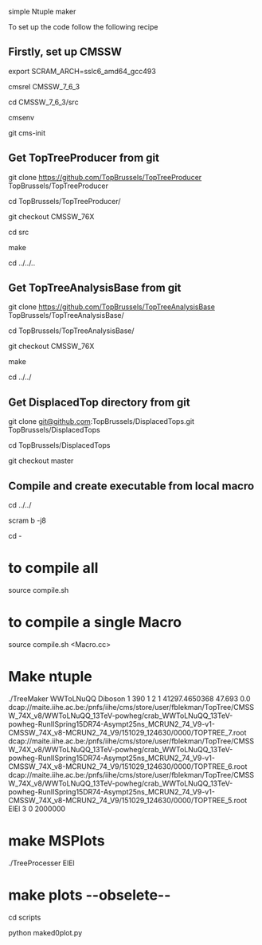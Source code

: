 simple Ntuple maker

To set up the code follow the following recipe


## Firstly, set up CMSSW
export SCRAM_ARCH=sslc6_amd64_gcc493

cmsrel CMSSW_7_6_3

cd CMSSW_7_6_3/src

cmsenv

git cms-init

## Get TopTreeProducer from git
git clone https://github.com/TopBrussels/TopTreeProducer TopBrussels/TopTreeProducer

cd TopBrussels/TopTreeProducer/

git checkout CMSSW_76X

cd src

make

cd ../../..

## Get TopTreeAnalysisBase from git
git clone https://github.com/TopBrussels/TopTreeAnalysisBase TopBrussels/TopTreeAnalysisBase/

cd TopBrussels/TopTreeAnalysisBase/

git checkout CMSSW_76X

make

cd ../../

## Get DisplacedTop directory from git

git clone git@github.com:TopBrussels/DisplacedTops.git TopBrussels/DisplacedTops

cd TopBrussels/DisplacedTops

git checkout master

## Compile and create executable from local macro

cd ../../

scram b -j8

cd -

# to compile all
source compile.sh

# to compile a single Macro
source compile.sh <Macro.cc>

# Make ntuple
./TreeMaker WWToLNuQQ Diboson 1 390 1 2 1 41297.4650368 47.693 0.0  dcap://maite.iihe.ac.be:/pnfs/iihe/cms/store/user/fblekman/TopTree/CMSSW_74X_v8/WWToLNuQQ_13TeV-powheg/crab_WWToLNuQQ_13TeV-powheg-RunIISpring15DR74-Asympt25ns_MCRUN2_74_V9-v1-CMSSW_74X_v8-MCRUN2_74_V9/151029_124630/0000/TOPTREE_7.root dcap://maite.iihe.ac.be:/pnfs/iihe/cms/store/user/fblekman/TopTree/CMSSW_74X_v8/WWToLNuQQ_13TeV-powheg/crab_WWToLNuQQ_13TeV-powheg-RunIISpring15DR74-Asympt25ns_MCRUN2_74_V9-v1-CMSSW_74X_v8-MCRUN2_74_V9/151029_124630/0000/TOPTREE_6.root dcap://maite.iihe.ac.be:/pnfs/iihe/cms/store/user/fblekman/TopTree/CMSSW_74X_v8/WWToLNuQQ_13TeV-powheg/crab_WWToLNuQQ_13TeV-powheg-RunIISpring15DR74-Asympt25ns_MCRUN2_74_V9-v1-CMSSW_74X_v8-MCRUN2_74_V9/151029_124630/0000/TOPTREE_5.root   ElEl   3  0  2000000

# make MSPlots
./TreeProcesser ElEl


# make plots --obselete--
cd scripts

python maked0plot.py
